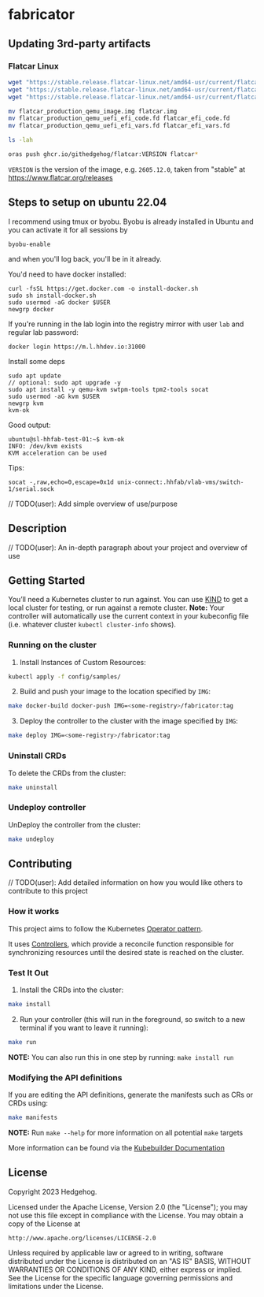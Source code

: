 # fabricator

## Updating 3rd-party artifacts

### Flatcar Linux

```bash
wget "https://stable.release.flatcar-linux.net/amd64-usr/current/flatcar_production_qemu_image.img"
wget "https://stable.release.flatcar-linux.net/amd64-usr/current/flatcar_production_qemu_uefi_efi_code.fd"
wget "https://stable.release.flatcar-linux.net/amd64-usr/current/flatcar_production_qemu_uefi_efi_vars.fd"

mv flatcar_production_qemu_image.img flatcar.img
mv flatcar_production_qemu_uefi_efi_code.fd flatcar_efi_code.fd
mv flatcar_production_qemu_uefi_efi_vars.fd flatcar_efi_vars.fd

ls -lah

oras push ghcr.io/githedgehog/flatcar:VERSION flatcar*
```

`VERSION` is the version of the image, e.g. `2605.12.0`, taken from "stable" at https://www.flatcar.org/releases

## Steps to setup on ubuntu 22.04

I recommend using tmux or byobu. Byobu is already installed in Ubuntu and you can activate it for all sessions by

```
byobu-enable
```

and when you'll log back, you'll be in it already.

You'd need to have docker installed:

```
curl -fsSL https://get.docker.com -o install-docker.sh
sudo sh install-docker.sh
sudo usermod -aG docker $USER
newgrp docker
```

If you're running in the lab login into the registry mirror with user `lab` and regular lab password:

```
docker login https://m.l.hhdev.io:31000
```

Install some deps

```
sudo apt update
// optional: sudo apt upgrade -y
sudo apt install -y qemu-kvm swtpm-tools tpm2-tools socat
sudo usermod -aG kvm $USER
newgrp kvm
kvm-ok
```

Good output:

```
ubuntu@sl-hhfab-test-01:~$ kvm-ok
INFO: /dev/kvm exists
KVM acceleration can be used
```

Tips:

```
socat -,raw,echo=0,escape=0x1d unix-connect:.hhfab/vlab-vms/switch-1/serial.sock
```



// TODO(user): Add simple overview of use/purpose

## Description
// TODO(user): An in-depth paragraph about your project and overview of use

## Getting Started
You’ll need a Kubernetes cluster to run against. You can use [KIND](https://sigs.k8s.io/kind) to get a local cluster for testing, or run against a remote cluster.
**Note:** Your controller will automatically use the current context in your kubeconfig file (i.e. whatever cluster `kubectl cluster-info` shows).

### Running on the cluster
1. Install Instances of Custom Resources:

```sh
kubectl apply -f config/samples/
```

2. Build and push your image to the location specified by `IMG`:

```sh
make docker-build docker-push IMG=<some-registry>/fabricator:tag
```

3. Deploy the controller to the cluster with the image specified by `IMG`:

```sh
make deploy IMG=<some-registry>/fabricator:tag
```

### Uninstall CRDs
To delete the CRDs from the cluster:

```sh
make uninstall
```

### Undeploy controller
UnDeploy the controller from the cluster:

```sh
make undeploy
```

## Contributing
// TODO(user): Add detailed information on how you would like others to contribute to this project

### How it works
This project aims to follow the Kubernetes [Operator pattern](https://kubernetes.io/docs/concepts/extend-kubernetes/operator/).

It uses [Controllers](https://kubernetes.io/docs/concepts/architecture/controller/),
which provide a reconcile function responsible for synchronizing resources until the desired state is reached on the cluster.

### Test It Out
1. Install the CRDs into the cluster:

```sh
make install
```

2. Run your controller (this will run in the foreground, so switch to a new terminal if you want to leave it running):

```sh
make run
```

**NOTE:** You can also run this in one step by running: `make install run`

### Modifying the API definitions
If you are editing the API definitions, generate the manifests such as CRs or CRDs using:

```sh
make manifests
```

**NOTE:** Run `make --help` for more information on all potential `make` targets

More information can be found via the [Kubebuilder Documentation](https://book.kubebuilder.io/introduction.html)

## License

Copyright 2023 Hedgehog.

Licensed under the Apache License, Version 2.0 (the "License");
you may not use this file except in compliance with the License.
You may obtain a copy of the License at

    http://www.apache.org/licenses/LICENSE-2.0

Unless required by applicable law or agreed to in writing, software
distributed under the License is distributed on an "AS IS" BASIS,
WITHOUT WARRANTIES OR CONDITIONS OF ANY KIND, either express or implied.
See the License for the specific language governing permissions and
limitations under the License.

